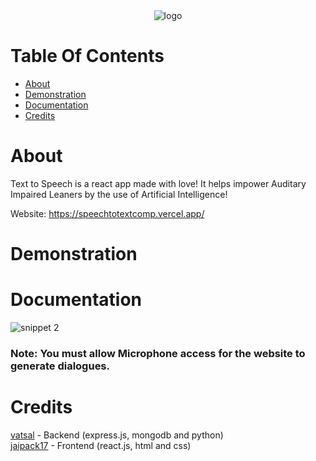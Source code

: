 <div align="center">
  <img src="https://user-images.githubusercontent.com/74130881/127653219-4077d4bf-4fb2-4277-8b00-af333791fc2e.png" alt="logo"/>
</div>

# Table Of Contents
- [About](#about)
- [Demonstration](#demonstration)
- [Documentation](#documentation)
- [Credits](#credits)

# About

Text to Speech is a react app made with love! It helps impower Auditary Impaired Leaners by the use of Artificial Intelligence! 

Website: https://speechtotextcomp.vercel.app/

# Demonstration

# Documentation 

![snippet 2](https://user-images.githubusercontent.com/74130881/127673448-f9bb35e2-db02-40e9-b480-e9ffa7a30770.png)

### Note: You must allow Microphone access for the website to generate dialogues.

# Credits
[vatsal]() - Backend (express.js, mongodb and python) <br/>
[jaipack17](https://github.com/jaipack17) - Frontend (react.js, html and css)
